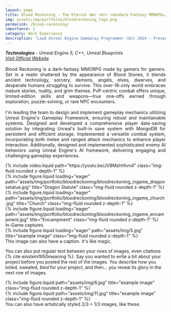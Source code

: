 ```yaml
---
layout: page
title: Blood Reckoning - The Eternal War <br> <em>Dark-Fantasy MMORPG</em>
img: assets/img/portfolio/bloodreckoning_logo.png
permalink: /blood-reckoning/
importance: 1
category: Work Experience
description: "Lead Unreal Engine Gameplay Programmer (Oct 2024 – Present) <br> Zukel Investment Group, USA (Remote)"
---
```


<p align="justify">
<em><strong>Technologies</strong> - Unreal Engine 5, C++, Unreal Blueprints</em><br>
<a href="https://bloodreckoning.com/" target="_blank"><em>Visit Official Website</em></a>
<br>
<br>
Blood Reckoning is a dark-fantasy MMORPG made by gamers for gamers. Set in a realm shattered by the appearance of Blood Stones, it blends ancient technology, sorcery, demons, angels, elves, dwarves, and desperate humans struggling to survive. This over-18-only world embraces mature stories, nudity, and grim themes. PvP-centric combat offers unique, limited-edition skills and weapons—true one-offs earned through exploration, puzzle-solving, or rare NPC encounters.
<br>
<br>
I'm leading the team to design and implement gameplay mechanics utilizing Unreal Engine's Gameplay Framework, ensuring robust and maintainable systems. Designed and developed a comprehensive player data-saving solution by integrating Unreal's built-in save system with MongoDB for persistent and efficient storage. Implemented a versatile combat system, incorporating both melee and ranged attack mechanics to enhance player interaction. Additionally, designed and implemented sophisticated enemy AI behaviors using Unreal Engine's AI framework, delivering engaging and challenging gameplay experiences.
</p>

<div class="row">
    <div class="col-sm mt-3 mt-md-0">
        {% include video.liquid path="https://youtu.be/JV8MshHIvn4" class="img-fluid rounded z-depth-1" %}
    </div>
</div>

<div class="row">
    <div class="col-sm mt-3 mt-md-0">
        {% include figure.liquid loading="eager" path="assets/img/portfolio/bloodreckoning/bloodreckoning_ingame_dragonsstatue.jpg" title="Dragon Statute" class="img-fluid rounded z-depth-1" %}
    </div>
    <div class="col-sm mt-3 mt-md-0">
        {% include figure.liquid loading="eager" path="assets/img/portfolio/bloodreckoning/bloodreckoning_ingame_church.jpg" title="Church" class="img-fluid rounded z-depth-1" %}
    </div>
    <div class="col-sm mt-3 mt-md-0">
        {% include figure.liquid loading="eager" path="assets/img/portfolio/bloodreckoning/bloodreckoning_ingame_encampment.jpg" title="Encampment" class="img-fluid rounded z-depth-1" %}
    </div>
</div>
<div class="caption">
    In-Game captures
</div>
<div class="row">
    <div class="col-sm mt-3 mt-md-0">
        {% include figure.liquid loading="eager" path="assets/img/5.jpg" title="example image" class="img-fluid rounded z-depth-1" %}
    </div>
</div>
<div class="caption">
    This image can also have a caption. It's like magic.
</div>

You can also put regular text between your rows of images, even citations {% cite einstein1950meaning %}.
Say you wanted to write a bit about your project before you posted the rest of the images.
You describe how you toiled, sweated, _bled_ for your project, and then... you reveal its glory in the next row of images.

<div class="row justify-content-sm-center">
    <div class="col-sm-8 mt-3 mt-md-0">
        {% include figure.liquid path="assets/img/6.jpg" title="example image" class="img-fluid rounded z-depth-1" %}
    </div>
    <div class="col-sm-4 mt-3 mt-md-0">
        {% include figure.liquid path="assets/img/11.jpg" title="example image" class="img-fluid rounded z-depth-1" %}
    </div>
</div>
<div class="caption">
    You can also have artistically styled 2/3 + 1/3 images, like these.
</div>
